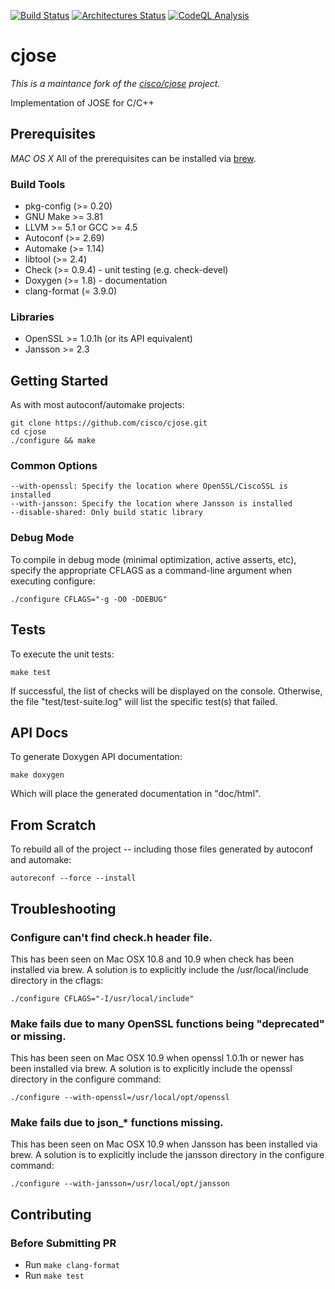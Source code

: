 [![Build Status](https://github.com/OpenIDC/cjose/actions/workflows/build.yml/badge.svg)](https://github.com/OpenIDC/cjose/actions/workflows/build.yml)
[![Architectures Status](https://github.com/OpenIDC/cjose/actions/workflows/archs.yml/badge.svg)](https://github.com/OpenIDC/cjose/actions/workflows/archs.yml)
[![CodeQL Analysis](https://github.com/OpenIDC/cjose/actions/workflows/codeql-analysis.yml/badge.svg)](https://github.com/OpenIDC/cjose/actions/workflows/codeql-analysis.yml)

# cjose #

*This is a maintance fork of the [cisco/cjose](https://github.com/cisco/cjose) project.*

Implementation of JOSE for C/C++

## Prerequisites ##

*MAC OS X* All of the prerequisites can be installed via [brew](http://brew.sh/).

### Build Tools ###

* pkg-config (>= 0.20)
* GNU Make >= 3.81
* LLVM >= 5.1 or GCC >= 4.5
* Autoconf (>= 2.69)
* Automake (>= 1.14)
* libtool (>= 2.4)
* Check (>= 0.9.4) - unit testing (e.g. check-devel)
* Doxygen (>= 1.8) - documentation
* clang-format (= 3.9.0)

### Libraries ###

* OpenSSL >= 1.0.1h (or its API equivalent)
* Jansson >= 2.3

## Getting Started ##

As with most autoconf/automake projects:

    git clone https://github.com/cisco/cjose.git
    cd cjose
    ./configure && make

### Common Options ###

    --with-openssl: Specify the location where OpenSSL/CiscoSSL is installed
    --with-jansson: Specify the location where Jansson is installed
    --disable-shared: Only build static library

### Debug Mode ###

To compile in debug mode (minimal optimization, active asserts, etc), specify the appropriate CFLAGS as a command-line argument when executing configure:

    ./configure CFLAGS="-g -O0 -DDEBUG"


## Tests ##

To execute the unit tests:

    make test

If successful, the list of checks will be displayed on the console.  Otherwise, the file "test/test-suite.log" will list the specific test(s) that failed.

## API Docs ##

To generate Doxygen API documentation:

    make doxygen

Which will place the generated documentation in "doc/html".

## From Scratch ##

To rebuild all of the project -- including those files generated by autoconf and automake:

    autoreconf --force --install

## Troubleshooting ##

### Configure can't find check.h header file.

This has been seen on Mac OSX 10.8 and 10.9 when check has been installed
via brew.  A solution is to explicitly include the /usr/local/include directory
in the cflags:

    ./configure CFLAGS="-I/usr/local/include"

### Make fails due to many OpenSSL functions being "deprecated" or missing.

This has been seen on Mac OSX 10.9 when openssl 1.0.1h or newer has been installed via brew.  A solution is to explicitly include the openssl directory in the configure command:

    ./configure --with-openssl=/usr/local/opt/openssl

### Make fails due to json_* functions missing.

This has been seen on Mac OSX 10.9 when Jansson has been installed via brew.  A solution is to explicitly include the jansson directory in the configure command:

    ./configure --with-jansson=/usr/local/opt/jansson

## Contributing ##

### Before Submitting PR ###

* Run `make clang-format`
* Run `make test`

